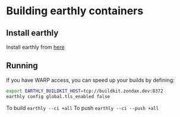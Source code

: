 # Building earthly containers

## Install earthly

Install earthly from [here](https://earthly.dev/get-earthly)

## Running

If you have WARP access, you can speed up your builds by defining:

```bash
export EARTHLY_BUILDKIT_HOST=tcp://buildkit.zondax.dev:8372
earthly config global.tls_enabled false
```

To build `earthly --ci +all`
To push `earthly --ci --push +all`
